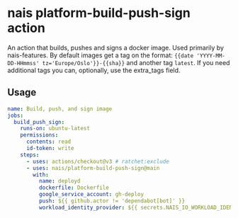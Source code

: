 # nais platform-build-push-sign action

An action that builds, pushes and signs a docker image. Used primarily by nais-features.
By default images get a tag on the format: `{{date 'YYYY-MM-DD-HHmmss' tz='Europe/Oslo'}}-{{sha}}` and another tag `latest`.
If you need additional tags you can, optionally, use the extra_tags field.

## Usage

```yaml
name: Build, push, and sign image
jobs:
  build_push_sign:
    runs-on: ubuntu-latest
    permissions:
      contents: read
      id-token: write
    steps:
      - uses: actions/checkout@v3 # ratchet:exclude
      - uses: nais/platform-build-push-sign@main
        with:
          name: deployd
          dockerfile: Dockerfile
          google_service_account: gh-deploy
          push: ${{ github.actor != 'dependabot[bot]' }}
          workload_identity_provider: ${{ secrets.NAIS_IO_WORKLOAD_IDENTITY_PROVIDER }}
```
